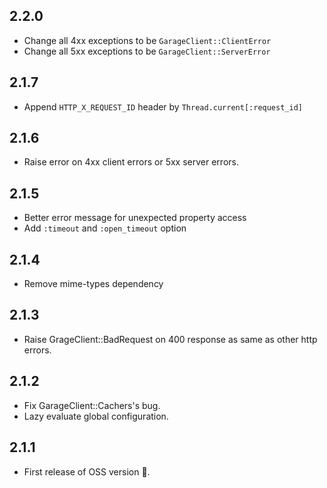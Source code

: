 ## 2.2.0
- Change all 4xx exceptions to be `GarageClient::ClientError`
- Change all 5xx exceptions to be `GarageClient::ServerError`

## 2.1.7
- Append `HTTP_X_REQUEST_ID` header by `Thread.current[:request_id]`

## 2.1.6
- Raise error on 4xx client errors or 5xx server errors.

## 2.1.5
- Better error message for unexpected property access
- Add `:timeout` and `:open_timeout` option

## 2.1.4
- Remove mime-types dependency

## 2.1.3
- Raise GrageClient::BadRequest on 400 response as same as other http errors.

## 2.1.2
- Fix GarageClient::Cachers's bug.
- Lazy evaluate global configuration.

## 2.1.1
- First release of OSS version :tada:.
